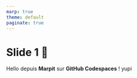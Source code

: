 ```yaml
---
marp: true
theme: default
paginate: true
---
```


# Slide 1 🎉

Hello depuis **Marpit** sur **GitHub Codespaces** !
yupi